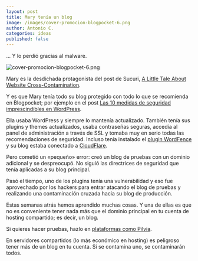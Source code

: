 ```yaml
---
layout: post
title: Mary tenía un blog
image: /images/cover-promocion-blogpocket-6.png
author: Antonio C.
categories: ideas
published: false 
---
```


... Y lo perdió gracias al malware.

![cover-promocion-blogpocket-6.png]({{site.baseurl}}/images/cover-promocion-blogpocket-6.png)

Mary es la desdichada protagonista del post de Sucuri, [A Little Tale About Website Cross-Contamination](https://blog.sucuri.net/2012/03/a-little-tale-about-website-cross-contamination.html).

Y es que Mary tenía todo su blog protegido con todo lo que se recomienda en Blogpocket; por ejemplo en el post [Las 10 medidas de seguridad imprescindibles en WordPress](https://www.blogpocket.com/2016/07/24/las-10-medidas-de-seguridad-imprescindibles-en-wordpress/).

Ella usaba WordPress y siempre lo mantenía actualizado. También tenía sus plugins y themes actualizados, usaba contraseñas seguras, accedía al panel de administración a través de SSL y tomaba muy en serio todas las recomendaciones de seguridad. Incluso tenía instalado el [plugin WordFence](https://www.blogpocket.com/2016/08/14/configurar-wordfence/) y su blog estaba conectado a [CloudFlare](https://www.blogpocket.com/2016/07/31/velocidad-seguridad-blog-cloudflare/).

Pero cometió un «pequeño» error: creó un blog de pruebas con un dominio adicional y se despreocupó. No siguió las directrices de seguridad que tenía aplicadas a su blog principal.

Pasó el tiempo, uno de los plugins tenía una vulnerabilidad y eso fue aprovechado por los hackers para entrar atacando el blog de pruebas y realizando una contaminación cruzada hacia su blog de producción.

Estas semanas atrás hemos aprendido muchas cosas. Y una de ellas es que no es conveniente tener nada más que el dominio principal en tu cuenta de hosting compartido; es decir, un blog.

Si quieres hacer pruebas, hazlo en [plataformas como Pilvia](https://twitter.com/i/moments/1000784735205982208).

En servidores compartidos (lo más económico en hosting) es peligroso tener más de un blog en tu cuenta. Si se contamina uno, se contaminarán todos. 


